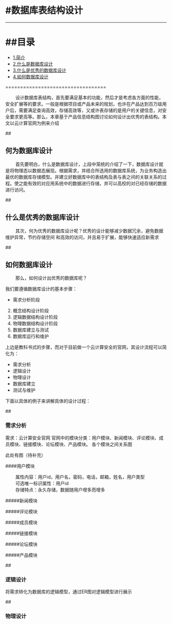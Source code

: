 #数据库表结构设计
==================================================

***
##目录
==================================
* [1.简介](#1) 
* [2.什么是数据库设计](#2) 
* [3.什么是优秀的数据库设计](#3) 
* [4.如何数据库设计](#4) 

==================================

&nbsp;&nbsp;&nbsp;&nbsp;&nbsp;&nbsp;&nbsp;&nbsp;设计数据库表结构，首先要满足基本的功能，然后才是考虑各方面的性能，安全扩展等的要求。一般是根据项目或产品未来的规划，也许在产品达到百万级用户后，需要满足查询高效，存储高效等，又或许表存储的是用户的关键信息，对安全要求更高等。那么，本章基于产品信息结构图讨论如何设计出优秀的表结构。本文以云计算官网为例来介绍

##<h2 id="2">何为数据库设计</h2>

&nbsp;&nbsp;&nbsp;&nbsp;&nbsp;&nbsp;&nbsp;&nbsp;首先要明白，什么是数据库设计，上段中笼统的介绍了一下，数据库设计就是将物理态以数据态展现。根据需求，并结合所选用的数据库系统，为业务构造出最优的数据库存储模型。并建立好数据库中的表结构及表与表之间的关联关系的过程。使之能有效的对应用系统中的数据进行存储，并可以高校的对已经存储的数据进行访问。

##<h2 id="2">什么是优秀的数据库设计</h2>

&nbsp;&nbsp;&nbsp;&nbsp;&nbsp;&nbsp;&nbsp;&nbsp;其次，何为优秀的数据库设计呢？优秀的设计能够减少数据冗余，避免数据维护异常，节约存储空间
和高效的访问，并且易于扩展，能够快速适应新需求

##<h2 id="2">如何数据库设计</h2>

&nbsp;&nbsp;&nbsp;&nbsp;&nbsp;&nbsp;&nbsp;&nbsp;那么，如何设计出优秀的数据库呢？

我们要遵循数据库设计的基本步骤：
* 需求分析阶段
2.  概念结构设计阶段
3.  逻辑数据结构设计阶段
4.  物理数据结构设计阶段
5.  数据库建立与测试
6.  数据库运行和维护

上边是教科书式的步骤，而对于目前做一个云计算安全的官网，其设计流程可以简化为：
* 需求分析
* 逻辑设计
* 物理设计
* 数据库建立
* 测试与维护

下面以具体的例子来讲解具体的设计过程：

##<h3 id="2">需求分析</h2>

需求：云计算安全官网
官网中的模块分类：用户模块、新闻模块、评论模块、成员模块、链接模块、论坛模块、产品模块。
各个模块之间关系图

此处有图（待补充）

####用户模块

&nbsp;&nbsp;&nbsp;&nbsp;&nbsp;&nbsp;&nbsp;&nbsp;属性内容：用户id，用户名，密码，电话，邮箱，姓名，用户类型<br />
&nbsp;&nbsp;&nbsp;&nbsp;&nbsp;&nbsp;&nbsp;&nbsp;可选唯一标识属性：用户id<br />
&nbsp;&nbsp;&nbsp;&nbsp;&nbsp;&nbsp;&nbsp;&nbsp;存储特点：永久存储，数据随用户增多而增多<br />


#####新闻模块

#####评论模块

#####成员模块

#####链接模块

#####论坛模块

#####产品模块


##<h3 id="2">逻辑设计</h2>

将需求转化为数据库的逻辑模型，通过ER图对逻辑模型进行展示

##<h3 id="2">物理设计</h2>




